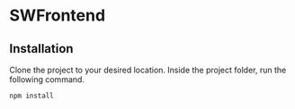 # SWFrontend

## Installation

Clone the project to your desired location. Inside the project folder, run the following command.
```bash
npm install
```